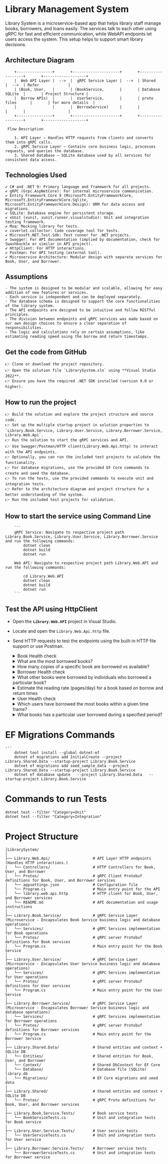 # Library Management System

   Library System is a microservice-based app that helps library staff manage books, borrowers, and loans easily. The services talk to each other using gRPC for fast and efficient communication, while WebAPI endpoints let users access the system. This setup helps to support smart library decisions.

## Architecture Diagram

```
    +----------------+       +---------------------+       +------------------+       +-------------------+
    |  Web API Layer |  -->  |  gRPC Service Layer |  -->  | Shared           |  -->  | Refer             |
    | (Book, User,   |       | (BookService,       |       | Database SQLite  |       | Project Structure |
    |  Borrow APIs)  |       |  UserService,       |       | proto files      |       | for more details  |
    |                |       |  BorrowService)     |       |                  |       |                   |
    +----------------+       +---------------------+       +------------------+       +-------------------+

 Flow Description

    1. API Layer – Handles HTTP requests from clients and converts them into gRPC calls.
    2. gRPC Service Layer – Contains core business logic, processes requests, and queries the database.
    3. Shared Database – SQLite database used by all services for consistent data access.

```
## Technologies Used
    ✔️ C# and .NET 9: Primary language and framework for all projects.  
    ✔️ gRPC (Grpc.AspNetCore): For internal microservice communication.  
    ✔️ Entity Framework Core 9 (Microsoft.EntityFrameworkCore, Microsoft.EntityFrameworkCore.Sqlite, Microsoft.EntityFrameworkCore.Design): ORM for data access and migrations.  
    ✔️ SQLite: Database engine for persistent storage.  
    ✔️ xUnit (xunit, xunit.runner.visualstudio): Unit and integration testing framework.  
    ✔️ Moq: Mocking library for tests.  
    ✔️ coverlet.collector: Code coverage tool for tests.  
    ✔️ Microsoft.NET.Test.Sdk: Test runner for .NET projects.  
    ✔️ Swagger: For API documentation (implied by documentation, check for Swashbuckle or similar in API project).  
    ✔️ HttpClient: For HTTP interactions.  
    ✔️ Postman: For API testing (external tool).  
    ✔️ Microservice Architecture: Modular design with separate services for Book, User, and Borrower.  
 
 ## Assumptions
    - The system is designed to be modular and scalable, allowing for easy addition of new features or services.
    - Each service is independent and can be deployed separately.
    - The database schema is designed to support the core functionalities of the library system.
    - The API endpoints are designed to be intuitive and follow RESTful principles.
    - The division between endpoints and gRPC services was made based on our own design choices to ensure a clear separation of responsibilities.
    - The logic and calculations rely on certain assumptions, like estimating reading speed using the borrow and return timestamps.

 ## Get the code from GitHub

    👉 Clone or download the project repository.
    👉 Open the solution file `LibrarySystem.sln` using **Visual Studio 2022**.
    👉 Ensure you have the required .NET SDK installed (version 9.0 or higher).

  ## How to run the project

    👉 Build the solution and explore the project structure and source code.
    👉 Set up the multiple startup project in solution properties to `Library.Book.Service, Library.User.Service, Library.Borrower.Service, Library.Web.Api`.
    👉 Run the solution to start the gRPC services and API.
    👉 Use Swagger/Postman/HTTP client(Library.Web.Api.http) to interact with the API endpoints.
    👉 Optionally, you can run the included test projects to validate the functionality.
    👉 For database migrations, use the provided EF Core commands to create and seed the database.
    👉 To run the tests, use the provided commands to execute unit and integration tests.
    👉 Refer to the architecture diagram and project structure for a better understanding of the system.
    👉 Run the included test projects for validation.

   ## How to start the service using Command Line

        ```
        gRPC Service: Navigate to respective project path Library.Book.Service, Library.User.Service, Library.Borrower.Service and run the following commands:
            dotnet clean
            dotnet build
            dotnet run

        Web API: Navigate to respective project path Library.Web.API and run the following commands:

            cd Library.Web.API
            dotnet clean
            dotnet build
            dotnet run
        ```

## Test the API using HttpClient

- Open the **`Library.Web.API`** project in Visual Studio.
- Locate and open the `Library.Web.Api.http` file.
- Send HTTP requests to test the endpoints using the built-in HTTP file support or use Postman.

    <details>
      <summary>Book Health check</summary>
         '''

         Request: GET {{Library.API_HostAddress}}/api/book/ping
         Response:"pong"
    </details>
    <details>
      <summary>What are the most borrowed books?</summary>

       ```
         Request: {{Library.Web.Api_HostAddress}}/api/Book/most-borrowed/2/
         Response:
            {
              "message": "Top borrowed books retrieved successfully.",
              "bookDetails": [
                {
                  "id": 1,
                  "title": "C# in Depth",
                  "author": "Jon Skeet",
                  "totalBorrows": 2
                },
                {
                  "id": 2,
                  "title": "ASP.NET Core in Action",
                  "author": "Andrew Lock",
                  "totalBorrows": 2
                }
              ]
            }
      ```
    </details>
    <details>
      <summary>How many copies of a specific book are borrowed vs available?</summary>

       ```
         Request: {{Library.Web.Api_HostAddress}}/api/Book/availability/2/
         Response:
            {
              "id": 2,
              "borrowedCopies": 0,
              "availableCopies": 4,
              "message": "Book availability retrieved successfully."
            }
      ```
    </details>
    <details>
      <summary>Borrower Health check</summary>
         '''
 
         Request: GET {{Library.Web.Api_HostAddress}}/api/Borrower/ping/
         Response:"pong"
    </details>
    <details>
      <summary>What other books were borrowed by individuals who borrowed a particular book?</summary>

       ```
         Request: GET {{Library.Web.Api_HostAddress}}/api/Borrower/related-books/2/
         Response:
            {
              "message": "Related books retrieved successfully.",
              "relatedBooks": [
                {
                  "bookId": 4,
                  "title": "Entity Framework Core in Action",
                  "author": "Jon P Smith",
                  "commonBorrowerCount": 1
                },
                {
                  "bookId": 3,
                  "title": "gRPC: Up and Running",
                  "author": "Kasun Indrasiri",
                  "commonBorrowerCount": 1
                }
              ]
            }
      ```
    </details>
    <details>
      <summary>Estimate the reading rate (pages/day) for a book based on borrow and return times</summary>

       ```
         Request: {{Library.Web.Api_HostAddress}}/api/Borrower/estimate-reading-rate/2/
         Response:
            {
              "bookId": 2,
              "title": "ASP.NET Core in Action",
              "averagePagesPerDay": 14.48,
              "borrowCount": 2,
              "message": "Reading rate estimated successfully."
            }
      ```
    </details>
    <details>
      <summary>User Health check</summary>
         '''
 
         Request: GET {{Library.Web.Api_HostAddress}}/api/User/ping/
         Response:"pong"
    </details>
    <details>
      <summary>Which users have borrowed the most books within a given time frame?</summary>

       ```
         Request: GET {{Library.Web.Api_HostAddress}}/api/User/most-borrowed-users?startDate=2025-07-08%2014%3A28%3A19.1638368%2B02%3A00&endDate=2025-08-08%2014%3A28%3A19.1638368%2B02%3A00&limit=2
         Response:
            {
              "message": "Users with most borrows retrieved successfully.",
              "userBorrowDetails": [
                {
                  "userId": 4,
                  "userName": "Diana Prince",
                  "borrowCount": 2
                },
                {
                  "userId": 5,
                  "userName": "Ethan Hunt",
                  "borrowCount": 2
                }
              ]
            }
      ```
    </details>
    <details>
      <summary>What books has a particular user borrowed during a specified period?</summary>

       ```
         Request: GET {{Library.Web.Api_HostAddress}}/api/User/user-borrowed-books/2?startDate=2025-07-08%2014%3A28%3A19.1638368%2B02%3A00&endDate=2025-08-08%2014%3A28%3A19.1638368%2B02%3A00
         Response:
            {
              "message": "Books retrieved successfully.",
              "userBookDetail": [
                {
                  "userName": "Bob Smith",
                  "bookId": 1,
                  "bookTitle": "C# in Depth",
                  "bookAuthor": "Jon Skeet"
                }
              ]
            }
      ```
    </details>


# EF Migrations Commands
    '''
        dotnet tool install --global dotnet-ef
        dotnet ef migrations add InitialCreate --project Library.Shared.Data --startup-project Library.Book.Service
        dotnet ef migrations add seed_sample_data --project Library.Shared.Data --startup-project Library.Book.Service
        dotnet ef database update   --project Library.Shared.Data   --startup-project Library.Book.Service


# Commands to run Tests
    dotnet test --filter "Category=Unit"
    dotnet test --filter "Category=Integration"


# Project Structure

```
│LibrarySystem/
│
├── Library.Web.Api/                   # API Layer HTTP endpoints (Handles HTTP interactions.)
│   └── Controllers/                   # HTTP Controllers for Book, User, and Borrower
│   └── Protos/                        # gRPC Client Protobuf definitions for Book, User, and Borrower services
│   └── appsettings.json               # Configuration file
│   └── Program.cs                     # Main entry point for the API
│   └── library.web.api.http           # HTTP client for Book, User, and Borrower services
│   └── README.md                      # API documentation and usage instructions
│
├── Library.Book.Service/              # gRPC Service Layer (Microservice - Encapsulates Book Service business logic and database operations)
│   └── Services/                      # gRPC Services implementation for Book operations
│   └── Protos/                        # gRPC server Protobuf definitions for Book services
│   └── Program.cs                     # Main entry point for the Book Service
│
├── Library.User.Service/              # gRPC Service Layer (Microservice - Encapsulates User Service business logic and database operations)
│   └── Services/                      # gRPC Services implementation for User operations
│   └── Protos/                        # gRPC server Protobuf definitions for User services
│   └── Program.cs                     # Main entry point for the User Service
│
├── Library.Borrower.Service/          # gRPC Service Layer (Microservice - Encapsulates Borrower Service business logic and database operations)
│   └── Services/                      # gRPC Services implementation for Borrower operations
│   └── Protos/                        # gRPC server Protobuf definitions for Borrower services
│   └── Program.cs                     # Main entry point for the Borrower Service
│
├── Library.Shared.Data/               # Shared entities and context + SQLite DB
│   └── Entities/                      # Shared entities for Book, User, and Borrower
│   └── Context/                       # Shared DbContext for EF Core
│   └── Database/                      # Database file (SQLite) library.db
│   └── Migrations/                    # EF Core migrations and seed data
│
├── Library.Shared/                    # Shared entities and context + SQLite DB
│   └── Protos/                        # gRPC Proto definitions for Book, User, and Borrower services
│
├── Library.Book.Service.Tests/        # Book service tests
│   └── BookServiceTests.cs            # Unit and integration tests for Book service
│
├── Library.User.Service.Tests/        # User service tests
│   └── UserServiceTests.cs            # Unit and integration tests for User service
│
├── Library.Borrower.Service.Tests/    # Borrower service tests
    └── BorrowerServiceTests.cs        # Unit and integration tests for Borrower service

```
